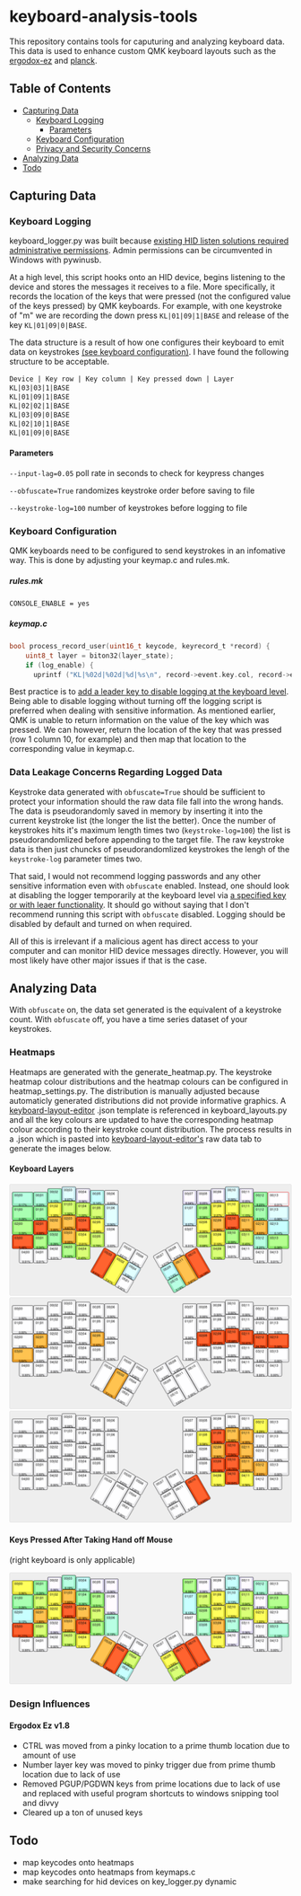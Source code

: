 # keyboard-analysis-tools

This repository contains tools for caputuring and analyzing keyboard data. This data is used to enhance custom QMK keyboard layouts such as the [ergodox-ez][ergodox-ez] and [planck][planck].

[ergodox-ez]: https://github.com/joshuabragge/ergodox
[planck]: https://github.com/joshuabragge/planck/

## Table of Contents

* [Capturing Data](#Capturing-Data)
    - [Keyboard Logging](#keyboard-logger)
        - [Parameters](#parameters)
    - [Keyboard Configuration](#Keyboard-Configuration)
    - [Privacy and Security Concerns](#data-leakage)
* [Analyzing Data](#Analyzing-Data)
* [Todo](#todo)

## Capturing Data
### Keyboard Logging

keyboard_logger.py was built because [existing HID listen solutions required administrative permissions][existing-solutions]. Admin permissions can be circumvented in Windows with pywinusb.

At a high level, this script hooks onto an HID device, begins listening to the device and stores the messages it receives to a file. More specifically, it records the location of the keys that were pressed (not the configured value of the keys pressed) by QMK keyboards. For example, with one keystroke of "m" we are recording the  down press `KL|01|09|1|BASE` and release of the key `KL|01|09|0|BASE`.

The data structure is a result of how one configures their keyboard to emit data on keystrokes [(see keyboard configuration)](#keyboard-configuration). I have found the following structure to be acceptable. 

```
Device | Key row | Key column | Key pressed down | Layer
KL|03|03|1|BASE
KL|01|09|1|BASE
KL|02|02|1|BASE
KL|03|09|0|BASE
KL|02|10|1|BASE
KL|01|09|0|BASE
```

#### Parameters

`--input-lag=0.05` poll rate in seconds to check for keypress changes

`--obfuscate=True` randomizes keystroke order before saving to file

`--keystroke-log=100` number of keystrokes before logging to file

### Keyboard Configuration
QMK keyboards need to be configured to send keystrokes in an infomative way. This is done by adjusting your keymap.c and rules.mk.

##### rules.mk
```
CONSOLE_ENABLE = yes
```
##### keymap.c
```c
bool process_record_user(uint16_t keycode, keyrecord_t *record) {
    uint8_t layer = biton32(layer_state);
    if (log_enable) {
      uprintf ("KL|%02d|%02d|%d|%s\n", record->event.key.col, record->event.key.row, record->event.pressed, "BASE");
```
Best practice is to [add a leader key to disable logging at the keyboard level][log-leader]. Being able to disable logging without turning off the logging script is preferred when dealing with sensitive information. As mentioned earlier, QMK is unable to return information on the value of the key which was pressed. We can however, return the location of the key that was pressed (row 1 column 10, for example) and then map that location to the corresponding value in keymap.c.

[existing-solutions]: https://www.pjrc.com/teensy/hid_listen.html
[log-leader]: https://github.com/joshuabragge/ergodox/blob/325429ef3de1e1997918541ce7b1e3b89b066b6b/keymap.c#L564

### Data Leakage Concerns Regarding Logged Data

Keystroke data generated with `obfuscate=True` should be sufficient to protect your information should the raw data file fall into the wrong hands. The data is pseudorandomly saved in memory by inserting it into the current keystroke list (the longer the list the better). Once the number of keystrokes hits it's maximum length times two (`keystroke-log=100`) the list is pseudorandomlized before appending to the target file. The raw keystroke data is then just chuncks of pseudorandomlized keystrokes the lengh of the `keystroke-log` parameter times two. 

That said, I would not recommend logging passwords and any other sensitive information even with `obfuscate` enabled. Instead, one should look at disabling the logger temporarily at the keyboard level via [a specified key or with leaer functionality][log-leader]. It should go without saying that I don't recommend running this script with `obfuscate` disabled. Logging should be disabled by default and turned on when required.

All of this is irrelevant if a malicious agent has direct access to your computer and can monitor HID device messages directly. However, you will most likely have other major issues if that is the case.

## Analyzing Data

With `obfuscate` on, the data set generated is the equivalent of a keystroke count. With `obfuscate` off, you have a time series dataset of your keystrokes.

### Heatmaps

Heatmaps are generated with the generate_heatmap.py. The keystroke heatmap colour distributions and the heatmap colours can be configured in heatmap_settings.py. The distribution is manually adjusted because automaticly generated distributions did not provide informative graphics. A [keyboard-layout-editor][keyboard-layout-editor] .json template is referenced in keyboard_layouts.py and all the key colours are updated to have the corresponding heatmap colour according to their keystroke count distribution. The process results in a .json which is pasted into [keyboard-layout-editor's][keyboard-layout-editor] raw data tab to generate the images below. 

[keyboard-layout-editor]: http://keyboard-layout-editor.com/

####  Keyboard Layers
![Base layer](https://github.com/joshuabragge/keyboard-analysis-tools/blob/master/images/ergodox-base.png)
![Movement layer](https://github.com/joshuabragge/keyboard-analysis-tools/blob/master/images/ergodox-mvmnt.png)
![Number layer](https://github.com/joshuabragge/keyboard-analysis-tools/blob/master/images/ergodox-nmbr.png)

#### Keys Pressed After Taking Hand off Mouse
(right keyboard is only applicable)

![Mouse layer](https://github.com/joshuabragge/keyboard-analysis-tools/blob/master/images/ergodox-mouse.png)

### Design Influences
#### Ergodox Ez v1.8
- CTRL was moved from a pinky location to a prime thumb location due to amount of use
- Number layer key was moved to pinky trigger due from prime thumb location due to lack of use
- Removed PGUP/PGDWN keys from prime locations due to lack of use and replaced with useful program shortcuts to windows snipping tool and divvy 
- Cleared up a ton of unused keys

## Todo
- map keycodes onto heatmaps
- map keycodes onto heatmaps from keymaps.c 
- make searching for hid devices on key_logger.py dynamic
